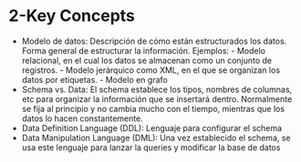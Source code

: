 # 2-Key Concepts

- Modelo de datos: Descripción de cómo están estructurados los datos. Forma general de estructurar la información.
	Ejemplos:
		- Modelo relacional, en el cual los datos se almacenan como un conjunto de registros.
		- Modelo jerárquico como XML, en el que se organizan los datos por etiquetas.
		- Modelo en grafo
- Schema vs. Data: El schema establece los tipos, nombres de columnas, etc para organizar la información que se insertará dentro. Normalmente se fija al principio y no cambia mucho con el tiempo, mientras que los datos lo hacen constantemente.
- Data Definition Language (DDL): Lenguaje para configurar el schema
- Data Manipulation Language (DML): Una vez establecido el schema, se usa este lenguaje para lanzar la queries y modificar la base de datos
